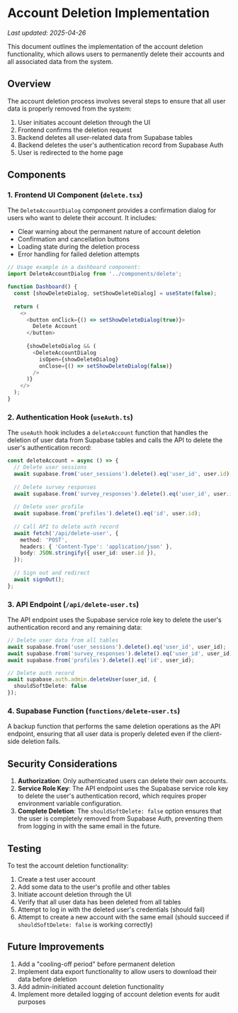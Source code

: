 # Account Deletion Implementation

_Last updated: 2025-04-26_

This document outlines the implementation of the account deletion functionality, which allows users to permanently delete their accounts and all associated data from the system.

## Overview

The account deletion process involves several steps to ensure that all user data is properly removed from the system:

1. User initiates account deletion through the UI
2. Frontend confirms the deletion request
3. Backend deletes all user-related data from Supabase tables
4. Backend deletes the user's authentication record from Supabase Auth
5. User is redirected to the home page

## Components

### 1. Frontend UI Component (`delete.tsx`)

The `DeleteAccountDialog` component provides a confirmation dialog for users who want to delete their account. It includes:

- Clear warning about the permanent nature of account deletion
- Confirmation and cancellation buttons
- Loading state during the deletion process
- Error handling for failed deletion attempts

```typescript
// Usage example in a dashboard component:
import DeleteAccountDialog from '../components/delete';

function Dashboard() {
  const [showDeleteDialog, setShowDeleteDialog] = useState(false);
  
  return (
    <>
      <button onClick={() => setShowDeleteDialog(true)}>
        Delete Account
      </button>
      
      {showDeleteDialog && (
        <DeleteAccountDialog 
          isOpen={showDeleteDialog} 
          onClose={() => setShowDeleteDialog(false)} 
        />
      )}
    </>
  );
}
```

### 2. Authentication Hook (`useAuth.ts`)

The `useAuth` hook includes a `deleteAccount` function that handles the deletion of user data from Supabase tables and calls the API to delete the user's authentication record:

```typescript
const deleteAccount = async () => {
  // Delete user sessions
  await supabase.from('user_sessions').delete().eq('user_id', user.id);
  
  // Delete survey responses
  await supabase.from('survey_responses').delete().eq('user_id', user.id);
  
  // Delete user profile
  await supabase.from('profiles').delete().eq('id', user.id);
  
  // Call API to delete auth record
  await fetch('/api/delete-user', {
    method: 'POST',
    headers: { 'Content-Type': 'application/json' },
    body: JSON.stringify({ user_id: user.id }),
  });
  
  // Sign out and redirect
  await signOut();
};
```

### 3. API Endpoint (`/api/delete-user.ts`)

The API endpoint uses the Supabase service role key to delete the user's authentication record and any remaining data:

```typescript
// Delete user data from all tables
await supabase.from('user_sessions').delete().eq('user_id', user_id);
await supabase.from('survey_responses').delete().eq('user_id', user_id);
await supabase.from('profiles').delete().eq('id', user_id);

// Delete auth record
await supabase.auth.admin.deleteUser(user_id, {
  shouldSoftDelete: false
});
```

### 4. Supabase Function (`functions/delete-user.ts`)

A backup function that performs the same deletion operations as the API endpoint, ensuring that all user data is properly deleted even if the client-side deletion fails.

## Security Considerations

1. **Authorization**: Only authenticated users can delete their own accounts.
2. **Service Role Key**: The API endpoint uses the Supabase service role key to delete the user's authentication record, which requires proper environment variable configuration.
3. **Complete Deletion**: The `shouldSoftDelete: false` option ensures that the user is completely removed from Supabase Auth, preventing them from logging in with the same email in the future.

## Testing

To test the account deletion functionality:

1. Create a test user account
2. Add some data to the user's profile and other tables
3. Initiate account deletion through the UI
4. Verify that all user data has been deleted from all tables
5. Attempt to log in with the deleted user's credentials (should fail)
6. Attempt to create a new account with the same email (should succeed if `shouldSoftDelete: false` is working correctly)

## Future Improvements

1. Add a "cooling-off period" before permanent deletion
2. Implement data export functionality to allow users to download their data before deletion
3. Add admin-initiated account deletion functionality
4. Implement more detailed logging of account deletion events for audit purposes